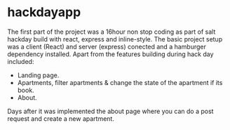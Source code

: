 # hackdayapp

The first part of the project was a 16hour non stop coding as part of salt hackday build with react, express and inline-style. The basic project setup was a client (React) and server (express) conected and a hamburger dependency installed. Apart from the features building during hack day included: 

- Landing page.
- Apartments, filter apartments & change the state of the apartment if its book.
- About.

Days after it was implemented the about page where you can do a post request and create a new apartment.
